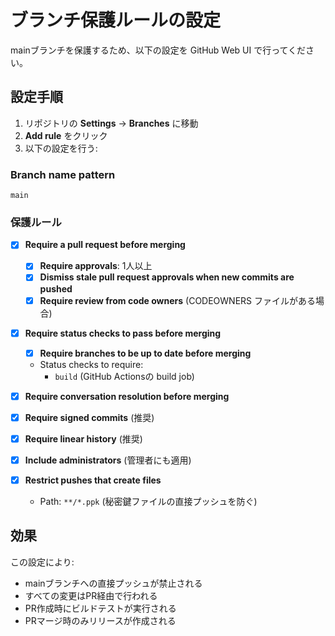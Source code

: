 # ブランチ保護ルールの設定

mainブランチを保護するため、以下の設定を GitHub Web UI で行ってください。

## 設定手順

1. リポジトリの **Settings** → **Branches** に移動
2. **Add rule** をクリック
3. 以下の設定を行う:

### Branch name pattern
```
main
```

### 保護ルール
- [x] **Require a pull request before merging**
  - [x] **Require approvals**: 1人以上
  - [x] **Dismiss stale pull request approvals when new commits are pushed**
  - [x] **Require review from code owners** (CODEOWNERS ファイルがある場合)

- [x] **Require status checks to pass before merging**
  - [x] **Require branches to be up to date before merging**
  - Status checks to require:
    - `build` (GitHub Actionsの build job)

- [x] **Require conversation resolution before merging**

- [x] **Require signed commits** (推奨)

- [x] **Require linear history** (推奨)

- [x] **Include administrators** (管理者にも適用)

- [x] **Restrict pushes that create files**
  - Path: `**/*.ppk` (秘密鍵ファイルの直接プッシュを防ぐ)

## 効果

この設定により:
- mainブランチへの直接プッシュが禁止される
- すべての変更はPR経由で行われる
- PR作成時にビルドテストが実行される
- PRマージ時のみリリースが作成される